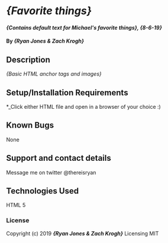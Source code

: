 # _{Favorite things}_

#### _{Contains default text for Michael's favorite things}, {8-6-19}_

#### By _**{Ryan Jones & Zach Krogh}**_

## Description

_{Basic HTML anchor tags and images}_

## Setup/Installation Requirements

*_Click either HTML file and open in a browser of your choice :)

## Known Bugs

None

## Support and contact details

Message me on twitter @thereisryan

## Technologies Used

HTML 5

### License

Copyright (c) 2019 **_{Ryan Jones & Zach Krogh}_**
Licensing MIT
